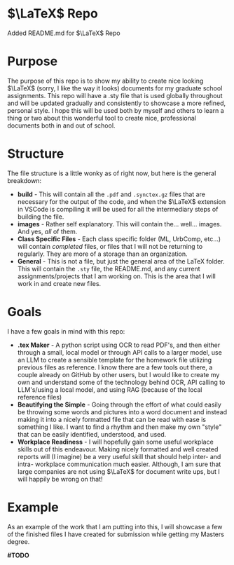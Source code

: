 # $\LaTeX$ Repo

Added README.md for $\LaTeX$ Repo

# Purpose
The purpose of this repo is to show my ability to create nice looking $\LaTeX$ (sorry, I like the way it looks) documents for my graduate school assignments. This repo will have a .sty file that is used globally throughout and will be updated gradually and consistently to showcase a more refined, personal style. I hope this will be used both by myself and others to learn a thing or two about this wonderful tool to create nice, professional documents both in and out of school.

# Structure
The file structure is a little wonky as of right now, but here is the general breakdown:

- **build** - This will contain all the `.pdf` and `.synctex.gz` files that are necessary for the output of the code, and when the $\LaTeX$ extension in VSCode is compiling it will be used for all the intermediary steps of building the file.
- **images** - Rather self explanatory. This will contain the... well... images. And yes, *all* of them.
- **Class Specific Files** - Each class specific folder (ML, UrbComp, etc...) will contain *completed* files, or files that I will not be returning to regularly. They are more of a storage than an organization.
- **General** - This is not a file, but just the general area of the LaTeX folder. This will contain the `.sty` file, the README.md, and any current assignments/projects that I am working on. This is the area that I will work in and create new files.

# Goals

I have a few goals in mind with this repo:

- **.tex Maker** - A python script using OCR to read PDF's, and then either through a small, local model or through API calls to a larger model, use an LLM to create a sensible template for the homework file utilizing previous files as reference. I know there are a few tools out there, a couple already on GitHub by other users, but I would like to create my own and understand some of the technology behind OCR, API calling to LLM's/using a local model, and using RAG (because of the local reference files)
- **Beautifying the Simple** - Going through the effort of what could easily be throwing some words and pictures into a word document and instead making it into a nicely formatted file that can be read with ease is something I like. I want to find a rhythm and then make my own "style" that can be easily identified, understood, and used.
- **Workplace Readiness** - I will hopefully gain some useful workplace skills out of this endeavour. Making nicely formatted and well created reports will (I imagine) be a very useful skill that should help inter- and intra- workplace communication much easier. Although, I am sure that large companies are not using $\LaTeX$ for document write ups, but I will happily be wrong on that!

# Example
As an example of the work that I am putting into this, I will showcase a few of the finished files I have created for submission while getting my Masters degree.

**#TODO**
